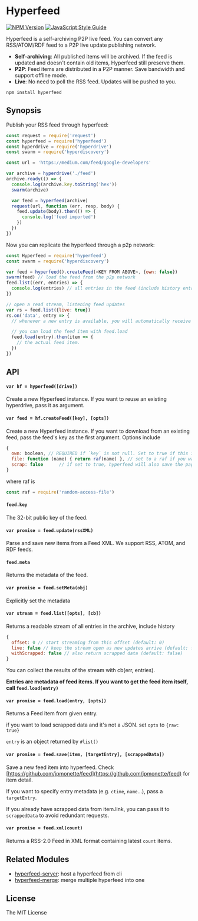 # Hyperfeed

[![NPM Version](https://img.shields.io/npm/v/hyperfeed.svg)](https://www.npmjs.com/package/hyperfeed) [![JavaScript Style Guide](https://img.shields.io/badge/code%20style-standard-brightgreen.svg)](http://standardjs.com/)

Hyperfeed is a self-archiving P2P live feed. You can convert any RSS/ATOM/RDF feed to a P2P live update publishing network.

* **Self-archiving**: All published items will be archived. If the feed is updated and doesn't contain old items, Hyperfeed still preserve them.
* **P2P**: Feed items are distributed in a P2P manner. Save bandwidth and support offline mode.
* **Live**: No need to poll the RSS feed. Updates will be pushed to you.

```
npm install hyperfeed
```

## Synopsis

Publish your RSS feed through hyperfeed:

```js
const request = require('request')
const hyperfeed = require('hyperfeed')
const hyperdrive = require('hyperdrive')
const swarm = require('hyperdiscovery')

const url = 'https://medium.com/feed/google-developers'

var archive = hyperdrive('./feed')
archive.ready(() => {
  console.log(archive.key.toString('hex'))
  swarm(archive)

  var feed = hyperfeed(archive)
  request(url, function (err, resp, body) {
    feed.update(body).then(() => {
      console.log('feed imported')
    })
  })
})
```

Now you can replicate the hyperfeed through a p2p network:

```js
const Hyperfeed = require('hyperfeed')
const swarm = require('hyperdiscovery')

var feed = hyperfeed().createFeed(<KEY FROM ABOVE>, {own: false})
swarm(feed) // load the feed from the p2p network
feed.list((err, entries) => {
  console.log(entries) // all entries in the feed (include history entries)
})

// open a read stream, listening feed updates
var rs = feed.list({live: true})
rs.on('data', entry => {
  // whenever a new entry is available, you will automatically receive it without any polling

  // you can load the feed item with feed.load
  feed.load(entry).then(item => {
    // the actual feed item.
  })
})
```

## API

#### `var hf = hyperfeed([drive])`

Create a new Hyperfeed instance. If you want to reuse an existing hyperdrive, pass it as argument.

#### `var feed = hf.createFeed([key], [opts])`

Create a new Hyperfeed instance. If you want to download from an existing feed, pass the feed's key as the first argument. Options include

```js
{
  own: boolean, // REQUIRED if `key` is not null. Set to true if this is a hyperfeed you created (in the same storage) before.
  file: function (name) { return raf(name) }, // set to a raf if you want to save items to filesystem
  scrap: false      // if set to true, hyperfeed will also save the page each feed item pointed to.
}
```

where raf is

```js
const raf = require('random-access-file')
```

#### `feed.key`

The 32-bit public key of the feed.

#### `var promise = feed.update(rssXML)`

Parse and save new items from a Feed XML. We support RSS, ATOM, and RDF feeds.

#### `feed.meta`

Returns the metadata of the feed.

#### `var promise = feed.setMeta(obj)`

Explicitly set the metadata

#### `var stream = feed.list([opts], [cb])`

Returns a readable stream of all entries in the archive, include history

```js
{
  offset: 0 // start streaming from this offset (default: 0)
  live: false // keep the stream open as new updates arrive (default: false)
  withScrapped: false // also return scrapped data (default: false)
}
```

You can collect the results of the stream with cb(err, entries).

**Entries are metadata of feed items. If you want to get the feed item itself, call `feed.load(entry)`**

#### `var promise = feed.load(entry, [opts])`

Returns a Feed item from given entry.

if you want to load scrapped data and it's not a JSON. set `opts` to `{raw: true}`

`entry` is an object returned by `#list()`

#### `var promise = feed.save(item, [targetEntry], [scrappedData])`

Save a new feed item into hyperfeed. Check [https://github.com/jpmonette/feed](https://github.com/jpmonette/feed) for item detail.

If you want to specify entry metadata (e.g. `ctime`, `name`...), pass a `targetEntry`.

If you already have scrapped data from item.link, you can pass it to `scrappedData` to avoid redundant requests.

#### `var promise = feed.xml(count)`

Returns a RSS-2.0 Feed in XML format containing latest `count` items.

## Related Modules

* [hyperfeed-server](https://github.com/poga/hyperfeed-server): host a hyperfeed from cli
* [hyperfeed-merge](https://github.com/poga/hyperfeed-merge): merge multiple hyperfeed into one

## License

The MIT License
